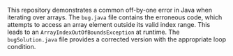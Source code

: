This repository demonstrates a common off-by-one error in Java when iterating over arrays. The `bug.java` file contains the erroneous code, which attempts to access an array element outside its valid index range. This leads to an `ArrayIndexOutOfBoundsException` at runtime.  The `bugSolution.java` file provides a corrected version with the appropriate loop condition.